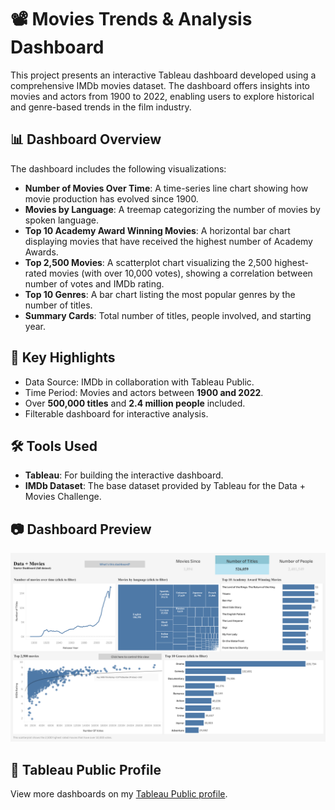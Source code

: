 # 📽️ Movies Trends & Analysis Dashboard

This project presents an interactive Tableau dashboard developed using a comprehensive IMDb movies dataset. The dashboard offers insights into movies and actors from 1900 to 2022, enabling users to explore historical and genre-based trends in the film industry.

## 📊 Dashboard Overview

The dashboard includes the following visualizations:

- **Number of Movies Over Time**: A time-series line chart showing how movie production has evolved since 1900.
- **Movies by Language**: A treemap categorizing the number of movies by spoken language.
- **Top 10 Academy Award Winning Movies**: A horizontal bar chart displaying movies that have received the highest number of Academy Awards.
- **Top 2,500 Movies**: A scatterplot chart visualizing the 2,500 highest-rated movies (with over 10,000 votes), showing a correlation between number of votes and IMDb rating.
- **Top 10 Genres**: A bar chart listing the most popular genres by the number of titles.
- **Summary Cards**: Total number of titles, people involved, and starting year.

## 📌 Key Highlights

- Data Source: IMDb in collaboration with Tableau Public.
- Time Period: Movies and actors between **1900 and 2022**.
- Over **500,000 titles** and **2.4 million people** included.
- Filterable dashboard for interactive analysis.

## 🛠️ Tools Used

- **Tableau**: For building the interactive dashboard.
- **IMDb Dataset**: The base dataset provided by Tableau for the Data + Movies Challenge.

## 📷 Dashboard Preview

![Data + Movies IMDb Dashboard](https://github.com/SoumyaShahh/Movie-Trends-Analysis/blob/main/Data%20%2B%20Movies%20IMDb%20Dashboard.png)

## 🔗 Tableau Public Profile

View more dashboards on my [Tableau Public profile](https://public.tableau.com/app/profile/soumya.shah6876/viz/MoviesDataAnalysis_17431305476590/DataMoviesIMDbDashboard).
